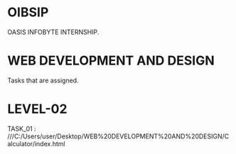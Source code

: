 # OIBSIP
OASIS INFOBYTE INTERNSHIP.
# WEB DEVELOPMENT AND DESIGN
Tasks that are assigned.
# LEVEL-02
TASK_01 : ///C:/Users/user/Desktop/WEB%20DEVELOPMENT%20AND%20DESIGN/Calculator/index.html
